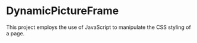 # DynamicPictureFrame
This project employs the use of JavaScript to manipulate the CSS styling of a page.
